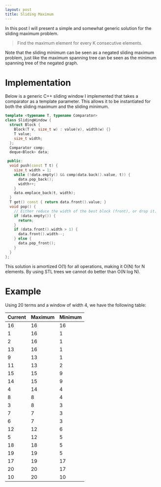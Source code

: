 ```yaml
---
layout: post
title: Sliding Maximum
---
```


In this post I will present a simple and somewhat generic solution for the
sliding maximum problem.

> Find the maximum element for every K consecutive elements.

Note that the sliding minimum can be seen as a negated sliding maximum problem,
just like the maximum spanning tree can be seen as the minimum spanning tree of
the negated graph.

# Implementation

Below is a generic C++ sliding window I implemented that takes a comparator as a
template parameter. This allows it to be instantiated for both the sliding
maximum and the sliding minimum.

```cpp
template <typename T, typename Comparator>
class SlidingWindow {
  struct Block {
    Block(T v, size_t w) : value(v), width(w) {}
    T value;
    size_t width;
  };
  Comparator comp;
  deque<Block> data;

 public:
  void push(const T t) {
    size_t width = 1;
    while (!data.empty() && comp(data.back().value, t)) {
      data.pop_back();
      width++;
    }
    data.emplace_back(t, width);
  }
  T get() const { return data.front().value; }
  void pop() {
    // Either reduce the width of the best block (front), or drop it.
    if (data.empty()) {
      return;
    }
    if (data.front().width > 1) {
      data.front().width--;
    } else {
      data.pop_front();
    }
  }
};
```

This solution is amortized O(1) for all operations, making it O(N) for N
elements. By using STL trees we cannot do better than O(N log N).

# Example

Using 20 terms and a window of width 4, we have the following table:

| Current | Maximum | Minimum |
|---------|---------|---------|
|      16 |      16 |      16 |
|       1 |      16 |       1 |
|       2 |      16 |       1 |
|      13 |      16 |       1 |
|       9 |      13 |       1 |
|      11 |      13 |       2 |
|      15 |      15 |       9 |
|      14 |      15 |       9 |
|       4 |      14 |       4 |
|       8 |       8 |       4 |
|       3 |       8 |       3 |
|       7 |       7 |       3 |
|       6 |       7 |       3 |
|      12 |      12 |       6 |
|       5 |      12 |       5 |
|      18 |      18 |       5 |
|      19 |      19 |       5 |
|      17 |      19 |      17 |
|      20 |      20 |      17 |
|      10 |      20 |      10 |
